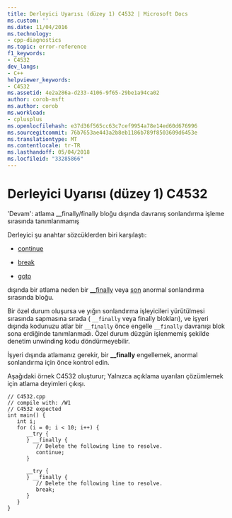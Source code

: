```yaml
---
title: Derleyici Uyarısı (düzey 1) C4532 | Microsoft Docs
ms.custom: ''
ms.date: 11/04/2016
ms.technology:
- cpp-diagnostics
ms.topic: error-reference
f1_keywords:
- C4532
dev_langs:
- C++
helpviewer_keywords:
- C4532
ms.assetid: 4e2a286a-d233-4106-9f65-29be1a94ca02
author: corob-msft
ms.author: corob
ms.workload:
- cplusplus
ms.openlocfilehash: e37d36f565cc63c7cef9954a78e14ed60d676996
ms.sourcegitcommit: 76b7653ae443a2b8eb1186b789f8503609d6453e
ms.translationtype: MT
ms.contentlocale: tr-TR
ms.lasthandoff: 05/04/2018
ms.locfileid: "33285866"
---
```

# <a name="compiler-warning-level-1-c4532"></a>Derleyici Uyarısı (düzey 1) C4532
'Devam': atlama __finally/finally bloğu dışında davranış sonlandırma işleme sırasında tanımlanmamış  
  
 Derleyici şu anahtar sözcüklerden biri karşılaştı:  
  
-   [continue](../../cpp/continue-statement-cpp.md)  
  
-   [break](../../cpp/break-statement-cpp.md)  
  
-   [goto](../../cpp/goto-statement-cpp.md)  
  
 dışında bir atlama neden bir [__finally](../../cpp/try-finally-statement.md) veya [son](../../dotnet/finally.md) anormal sonlandırma sırasında bloğu.  
  
 Bir özel durum oluşursa ve yığın sonlandırma işleyicileri yürütülmesi sırasında sapmasına sırada ( `__finally` veya finally blokları), ve işyeri dışında kodunuzu atlar bir `__finally` önce engelle `__finally` davranışı blok sona erdiğinde tanımlanmadı. Özel durum düzgün işlenmemiş şekilde denetim unwinding kodu döndürmeyebilir.  
  
 İşyeri dışında atlamanız gerekir, bir **__finally** engellemek, anormal sonlandırma için önce kontrol edin.  
  
 Aşağıdaki örnek C4532 oluşturur; Yalnızca açıklama uyarıları çözümlemek için atlama deyimleri çıkışı.  
  
```  
// C4532.cpp  
// compile with: /W1  
// C4532 expected  
int main() {  
   int i;  
   for (i = 0; i < 10; i++) {  
      __try {  
      } __finally {  
         // Delete the following line to resolve.  
         continue;  
      }  
  
      __try {  
      } __finally {  
         // Delete the following line to resolve.  
         break;  
      }  
   }  
}  
```